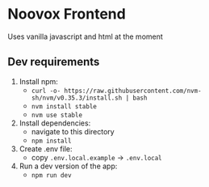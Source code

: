 # Noovox Frontend
Uses vanilla javascript and html at the moment

## Dev requirements
1. Install npm:
    - `curl -o- https://raw.githubusercontent.com/nvm-sh/nvm/v0.35.3/install.sh | bash`
    - `nvm install stable`
    - `nvm use stable`
2. Install dependencies:
    - navigate to this directory
    - `npm install`
3. Create .env file:
    - copy `.env.local.example` -> `.env.local`
3. Run a dev version of the app:
    - `npm run dev`